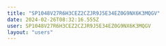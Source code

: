 ```yaml
---
title: "SP1048V27R6H3CEZ2CZJR9J5E34EZ0G9NX6K3MQGV"
date: 2024-02-26T08:32:16.555Z
user: SP1048V27R6H3CEZ2CZJR9J5E34EZ0G9NX6K3MQGV
layout: "users"
---
```

    